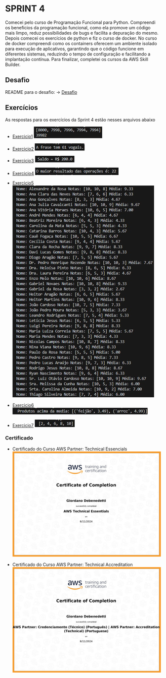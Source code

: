 
# SPRINT 4

Comecei pelo curso de Programação Funcional para Python. Compreendi os benefícios da programação funcional, como ela promove um código mais limpo, reduz possibilidades de bugs e facilita a depuração do mesmo.
Depois comecei os exercícios de python e fiz o curso de docker. No curso de docker compreendi como os containers oferecem um ambiente isolado para execução de aplicativos, garantindo que o código funcione em diferentes sistemas, reduzindo o tempo de configuração e facilitando a implantação contínua.
Para finalizar, completei os cursos da AWS Skill Builder.

## Desafio

README para o desafio: -> [Desafio](Desafio/README.md)

## Exercícios

As respostas para os exercícios da Sprint 4 estão nesses arquivos abaixo

- [Exercicio1](exercicios/exercicio1.py)
![exercicio1](evidencias/exercicio1.jpg)

- [Exercicio2](exercicios/exercicio2.py)
![exercicio2](evidencias/exercicio2.jpg)
- [Exercicio3](exercicios/exercicio3.py)
![exercicio3](evidencias/exercicio3.jpg)

- [Exercicio4](exercicios/exercicio4.py)
![exercicio4](evidencias/exercicio4.jpg)

- [Exercicio5](exercicios/exercicio5.py)
![exercicio5](evidencias/exercicio5.jpg)

- [Exercicio6](exercicios/exercicio6.py)
![exercicio6](evidencias/exercicio6.jpg)

- [Exercicio7](exercicios/exercicio7.py)
![exercicio7](evidencias/exercicio7.jpg)

### Certificado

- Certificado do Curso AWS Partner: Technical Essencials
![Technical Essencials](certificados/aws_technical.jpg)

- Certificado do Curso AWS Partner: Technical Accreditation
![Technical Accreditation](certificados/aws_tech_br.jpg)
